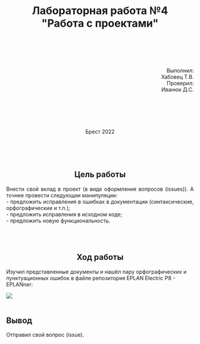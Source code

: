 <br>
<h1 align = "center"> Лабораторная работа №4  <br>
"Работа с проектами"</h1>

<br><br><br><br>

<p align = "right">
Выполнил:<br>
Хабовец Т.В.<br>
Проверил:<br>
Иванюк Д.С.
</p>

<br><br><br><br>

<p align = "center">
Брест 2022
</p>

<br><br><br>

## <center>Цель работы<center>

<p align = "justify">
Внести свой вклад в проект (в виде оформления вопросов (issues)). А точнее провести следующии манипуляции: <br>
    - предложить исправления в ошибках в документации (синтаксические, орфографические и т.п.); <br>
    - предложить исправления в исходном коде;<br>
    - предложить новую функциональность.
</p>

<br><br>

## **<center>Ход работы<center>**

<p align = "justify">

Изучил представленные документы и нашёл пару орфографических и пунктуационных ошибок в файле репозитория EPLAN Electric P8 - EPLANner:

<img src="images/issue.png">
<br><br>

</p>

## **Вывод**

<p align = "justify">
Отправил свой вопрос (issue).